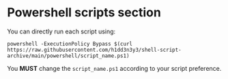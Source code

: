 # Powershell scripts section
You can directly run each script using:
```
powershell -ExecutionPolicy Bypass $(curl https://raw.githubusercontent.com/h1dd3n3y3/shell-script-archive/main/powershell/script_name.ps1)
```
You **MUST** change the `script_name.ps1` according to your script preference.
